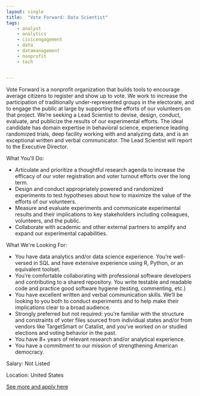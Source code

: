 ```yaml
---
layout: single
title:  "Vote Forward: Data Scientist"
tags: 
    - analyst
    - analytics
    - civicengagement
    - data
    - datamanagement
    - nonprofit
    - tech


---
```

Vote Forward is a nonprofit organization that builds tools to encourage average citizens to register and show up to vote. We work to increase the participation of traditionally under-represented groups in the electorate, and to engage the public at large by supporting the efforts of our volunteers on that project.
We’re seeking a Lead Scientist to devise, design, conduct, evaluate, and publicize the results of our experimental efforts. The ideal candidate has domain expertise in behavioral science, experience leading randomized trials, deep facility working with and analyzing data, and is an exceptional written and verbal communicator. The Lead Scientist will report to the Executive Director.

What You'll Do:

* Articulate and prioritize a thoughtful research agenda to increase the efficacy of our voter registration and voter turnout efforts over the long term.
* Design and conduct appropriately powered and randomized experiments to test hypotheses about how to maximize the value of the efforts of our volunteers.
* Measure and evaluate experiments and communicate experimental results and their implications to key stakeholders including colleagues, volunteers, and the public.
* Collaborate with academic and other external partners to amplify and expand our experimental capabilities.

What We're Looking For:

* You have data analytics and/or data science experience. You’re well-versed in SQL and have extensive experience using R, Python, or an equivalent toolset.
* You’re comfortable collaborating with professional software developers and contributing to a shared repository. You write testable and readable code and practice good software hygiene (testing, commenting, etc.)
* You have excellent written and verbal communication skills. We’ll be looking to you both to conduct experiments and to help make their implications clear to a broad audience.
* Strongly preferred but not required: you’re familiar with the structure and constraints of voter files sourced from individual states and/or from vendors like TargetSmart or Catalist, and you’ve worked on or studied elections and voting behavior in the past.
* You have 8+ years of relevant research and/or analytical experience.
* You have a commitment to our mission of strengthening American democracy.

Salary: Not Listed

Location: United States

[See more and apply here](https://vote-forward.breezy.hr/p/917ad1031a3a)
